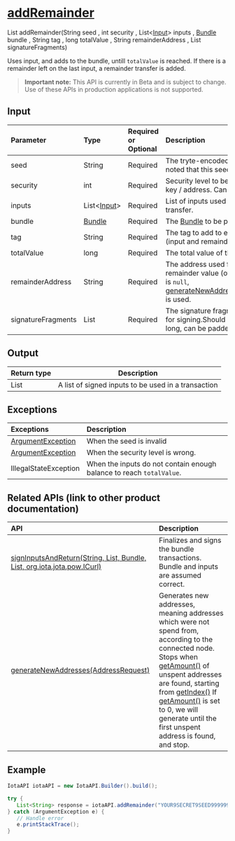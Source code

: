 
# [addRemainder](https://github.com/iotaledger/iota-java/blob/master/jota/src/main/java/org/iota/jota/IotaAPI.java#L1527)
 List<String> addRemainder(String seed , int security , List<[Input](https://github.com/iotaledger/iota-java/blob/master/jota/src/main/java/org/iota/jota/model/Input.java)> inputs , [Bundle](https://github.com/iotaledger/iota-java/blob/master/jota/src/main/java/org/iota/jota/model/Bundle.java) bundle , String tag , long totalValue , String remainderAddress , List<String> signatureFragments)

Uses input, and adds to the bundle, untill `totalValue` is reached. If there is a remainder left on the last input, a remainder transfer is added.
> **Important note:** This API is currently in Beta and is subject to change. Use of these APIs in production applications is not supported.

## Input
| Parameter       | Type | Required or Optional | Description |
|:---------------|:--------|:--------| :--------|
| seed | String | Required | The tryte-encoded seed. It should be noted that this seed is not transferred. |
| security | int | Required | Security level to be used for the private key / address. Can be 1, 2 or 3. |
| inputs | List<[Input](https://github.com/iotaledger/iota-java/blob/master/jota/src/main/java/org/iota/jota/model/Input.java)> | Required | List of inputs used for funding the transfer. |
| bundle | [Bundle](https://github.com/iotaledger/iota-java/blob/master/jota/src/main/java/org/iota/jota/model/Bundle.java) | Required | The [Bundle](https://github.com/iotaledger/iota-java/blob/master/jota/src/main/java/org/iota/jota/model/Bundle.java) to be populated. |
| tag | String | Required | The tag to add to each bundle entry (input and remainder) |
| totalValue | long | Required | The total value of the desired transaction |
| remainderAddress | String | Required | The address used for sending the remainder value (of the last input).   If this is `null`, [generateNewAddresses(AddressRequest)](https://github.com/iotaledger/iota-java/blob/master/jota/src/main/java/org/iota/jota/IotaAPI.java#L86) is used. |
| signatureFragments | List<String> | Required | The signature fragments (message), used for signing.Should be 2187 characters long, can be padded with 9s. |
    
## Output
| Return type | Description |
|--|--|
| List<String>  | A list of signed inputs to be used in a transaction |

## Exceptions
| Exceptions     | Description |
|:---------------|:--------|
| [ArgumentException](https://github.com/iotaledger/iota-java/blob/master/jota/src/main/java/org/iota/jota/error/ArgumentException.java) | When the seed is invalid |
| [ArgumentException](https://github.com/iotaledger/iota-java/blob/master/jota/src/main/java/org/iota/jota/error/ArgumentException.java) | When the security level is wrong. |
| IllegalStateException | When the inputs do not contain enough balance to reach `totalValue`. |

## Related APIs (link to other product documentation)
| API     | Description |
|:---------------|:--------|
| [signInputsAndReturn(String, List, Bundle, List, org.iota.jota.pow.ICurl)](https://github.com/iotaledger/iota-java/blob/master/jota/src/main/java/org/iota/jota/utils/IotaAPIUtils.java#L79) | Finalizes and signs the bundle transactions. Bundle and inputs are assumed correct. |
| [generateNewAddresses(AddressRequest)](https://github.com/iotaledger/iota-java/blob/master/jota/src/main/java/org/iota/jota/IotaAPI.java#L86) | Generates new addresses, meaning addresses which were not spend from, according to the connected node. Stops when [getAmount()](https://github.com/iotaledger/iota-java/blob/master/jota/src/main/java/org/iota/jota/builder/AddressRequest.java#L104) of unspent addresses are found, starting from [getIndex()](https://github.com/iotaledger/iota-java/blob/master/jota/src/main/java/org/iota/jota/builder/AddressRequest.java#L96) If [getAmount()](https://github.com/iotaledger/iota-java/blob/master/jota/src/main/java/org/iota/jota/builder/AddressRequest.java#L104) is set to 0, we will generate until the first unspent address is found, and stop. |

 ## Example
 
 ```Java
 IotaAPI iotaAPI = new IotaAPI.Builder().build();

try { 
    List<String> response = iotaAPI.addRemainder("YOUR9SECRET9SEED9999999...", 3, new List<Input>(new Input[]{inputs, inputs}), bundle, "TAG9QXJKVCMJTZKDLKBDJOFUNBG", 694, "YSSJTOKAUD9OVFEGQUPN9GRHEZAOUFGYUMJAVWTK9RVSTXGJMH9JPSLIWDPVXFXMIVIFCFF9DENNVILDV", new List<String>(new String[]{"IANOICEWWXZAPDVKYHHVFHBCP ... ZGCSQDTXDPRTRPHHTZOFCRPYA", "LYSKNTDRWDLVCFXDHVKSDDVPY ... SWCBVCPPELYHKWUGEFWMZUFER"}));
} catch (ArgumentException e) { 
    // Handle error
    e.printStackTrace(); 
}
 ```
